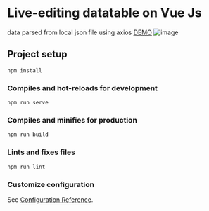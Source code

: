 # Live-editing datatable on Vue Js
data parsed from local json file using axios
[DEMO](https://vue-datatable-dcd23.web.app/#/)
![image](https://user-images.githubusercontent.com/33098616/61120085-d19f9880-a4a4-11e9-9c6e-f35b8433f8e7.png)

## Project setup
```
npm install
```

### Compiles and hot-reloads for development
```
npm run serve
```

### Compiles and minifies for production
```
npm run build
```

### Lints and fixes files
```
npm run lint
```

### Customize configuration
See [Configuration Reference](https://cli.vuejs.org/config/).
